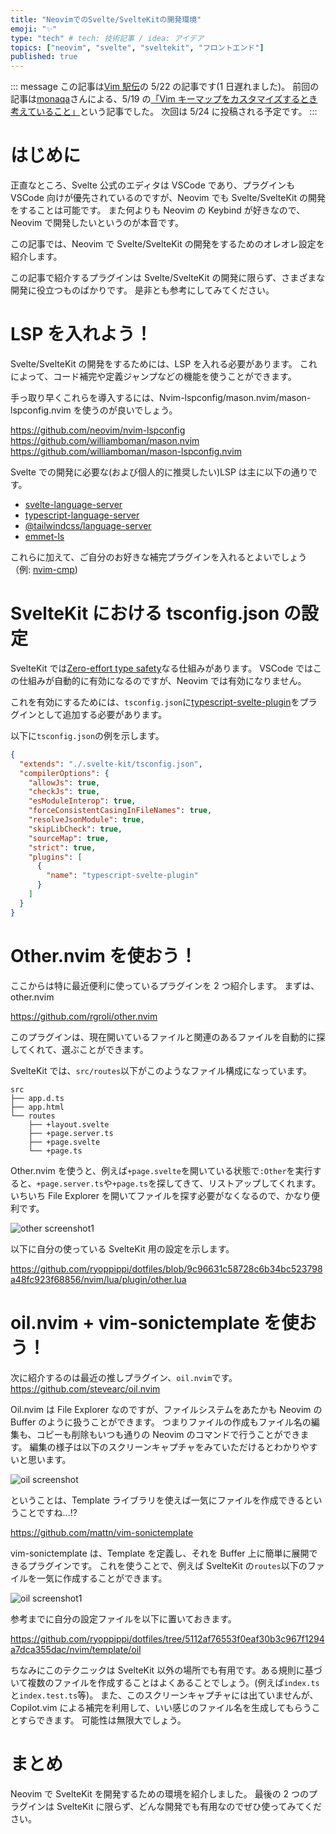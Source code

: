 ```yaml
---
title: "NeovimでのSvelte/SvelteKitの開発環境"
emoji: "✨"
type: "tech" # tech: 技術記事 / idea: アイデア
topics: ["neovim", "svelte", "sveltekit", "フロントエンド"]
published: true
---
```


::: message
この記事は[Vim 駅伝](https://vim-jp.org/ekiden/)の 5/22 の記事です(1 日遅れました)。
前回の記事は[monaqa](https://zenn.dev/monaqa)さんによる、5/19 の[「Vim キーマップをカスタマイズするとき考えていること」](https://zenn.dev/vim_jp/articles/2023-05-19-vim-keybind-philosophy)という記事でした。
次回は 5/24 に投稿される予定です。
:::

# はじめに

正直なところ、Svelte 公式のエディタは VSCode であり、プラグインも VSCode 向けが優先されているのですが、Neovim でも Svelte/SvelteKit の開発をすることは可能です。
また何よりも Neovim の Keybind が好きなので、Neovim で開発したいというのが本音です。

この記事では、Neovim で Svelte/SvelteKit の開発をするためのオレオレ設定を紹介します。

この記事で紹介するプラグインは Svelte/SvelteKit の開発に限らず、さまざまな開発に役立つものばかりです。
是非とも参考にしてみてください。

# LSP を入れよう！

Svelte/SvelteKit の開発をするためには、LSP を入れる必要があります。
これによって、コード補完や定義ジャンプなどの機能を使うことができます。

手っ取り早くこれらを導入するには、Nvim-lspconfig/mason.nvim/mason-lspconfig.nvim を使うのが良いでしょう。

https://github.com/neovim/nvim-lspconfig
https://github.com/williamboman/mason.nvim
https://github.com/williamboman/mason-lspconfig.nvim

Svelte での開発に必要な(および個人的に推奨したい)LSP は主に以下の通りです。

- [svelte-language-server](https://github.com/neovim/nvim-lspconfig/blob/master/doc/server_configurations.md#svelte)
- [typescript-language-server](https://github.com/neovim/nvim-lspconfig/blob/master/doc/server_configurations.md#tsserver)
- [@tailwindcss/language-server](https://github.com/neovim/nvim-lspconfig/blob/master/doc/server_configurations.md#tailwindcss)
- [emmet-ls](https://github.com/neovim/nvim-lspconfig/blob/master/doc/server_configurations.md#emmet_ls)

これらに加えて、ご自分のお好きな補完プラグインを入れるとよいでしょう（例: [nvim-cmp](https://github.com/hrsh7th/nvim-cmp))

# SvelteKit における tsconfig.json の設定

SvelteKit では[Zero-effort type safety](https://svelte.jp/blog/zero-config-type-safety)なる仕組みがあります。
VSCode ではこの仕組みが自動的に有効になるのですが、Neovim では有効になりません。

これを有効にするためには、`tsconfig.json`に[typescript-svelte-plugin](https://www.npmjs.com/package/typescript-svelte-plugin)をプラグインとして追加する必要があります。

以下に`tsconfig.json`の例を示します。

```json
{
  "extends": "./.svelte-kit/tsconfig.json",
  "compilerOptions": {
    "allowJs": true,
    "checkJs": true,
    "esModuleInterop": true,
    "forceConsistentCasingInFileNames": true,
    "resolveJsonModule": true,
    "skipLibCheck": true,
    "sourceMap": true,
    "strict": true,
    "plugins": [
      {
        "name": "typescript-svelte-plugin"
      }
    ]
  }
}
```

# Other.nvim を使おう！

ここからは特に最近便利に使っているプラグインを 2 つ紹介します。
まずは、other.nvim

https://github.com/rgroli/other.nvim

このプラグインは、現在開いているファイルと関連のあるファイルを自動的に探してくれて、選ぶことができます。

SvelteKit では、`src/routes`以下がこのようなファイル構成になっています。

```
src
├── app.d.ts
├── app.html
└── routes
    ├── +layout.svelte
    ├── +page.server.ts
    ├── +page.svelte
    └── +page.ts
```

Other.nvim を使うと、例えば`+page.svelte`を開いている状態で`:Other`を実行すると、`+page.server.ts`や`+page.ts`を探してきて、リストアップしてくれます。
いちいち File Explorer を開いてファイルを探す必要がなくなるので、かなり便利です。

![other screenshot1](/images/a8d8928795c8c1/other.gif)

以下に自分の使っている SvelteKit 用の設定を示します。

https://github.com/ryoppippi/dotfiles/blob/9c96631c58728c6b34bc523798a48fc923f68856/nvim/lua/plugin/other.lua

# oil.nvim + vim-sonictemplate を使おう！

次に紹介するのは最近の推しプラグイン、`oil.nvim`です。
https://github.com/stevearc/oil.nvim

Oil.nvim は File Explorer なのですが、ファイルシステムをあたかも Neovim の Buffer のように扱うことができます。
つまりファイルの作成もファイル名の編集も、コピーも削除もいつも通りの Neovim のコマンドで行うことができます。
編集の様子は以下のスクリーンキャプチャをみていただけるとわかりやすいと思います。

![oil screenshot](/images/a8d8928795c8c1/oil0.gif)

ということは、Template ライブラリを使えば一気にファイルを作成できるということですね...!?

https://github.com/mattn/vim-sonictemplate

vim-sonictemplate は、Template を定義し、それを Buffer 上に簡単に展開できるプラグインです。
これを使うことで、例えば SvelteKit の`routes`以下のファイルを一気に作成することができます。

![oil screenshot1](/images/a8d8928795c8c1/oil1.gif)

参考までに自分の設定ファイルを以下に置いておきます。

https://github.com/ryoppippi/dotfiles/tree/5112af76553f0eaf30b3c967f1294a7dca355dac/nvim/template/oil

ちなみにこのテクニックは SvelteKit 以外の場所でも有用です。ある規則に基づいて複数のファイルを作成することはよくあることでしょう。(例えば`index.ts`と`index.test.ts`等)。
また、このスクリーンキャプチャには出ていませんが、Copilot.vim による補完を利用して、いい感じのファイル名を生成してもらうことすらできます。
可能性は無限大でしょう。

# まとめ

Neovim で SvelteKit を開発するための環境を紹介しました。
最後の 2 つのプラグインは SvelteKit に限らず、どんな開発でも有用なのでぜひ使ってみてください。
